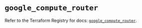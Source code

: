 # `google_compute_router`

Refer to the Terraform Registry for docs: [`google_compute_router`](https://registry.terraform.io/providers/hashicorp/google/6.4.0/docs/resources/compute_router).
